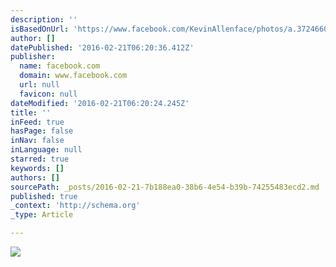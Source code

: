 ```yaml
---
description: ''
isBasedOnUrl: 'https://www.facebook.com/KevinAllenface/photos/a.372466089510739.88220.152238778200139/375300389227309/?type=3&theater'
author: []
datePublished: '2016-02-21T06:20:36.412Z'
publisher:
  name: facebook.com
  domain: www.facebook.com
  url: null
  favicon: null
dateModified: '2016-02-21T06:20:24.245Z'
title: ''
inFeed: true
hasPage: false
inNav: false
inLanguage: null
starred: true
keywords: []
authors: []
sourcePath: _posts/2016-02-21-7b188ea0-38b6-4e54-b39b-74255483ecd2.md
published: true
_context: 'http://schema.org'
_type: Article

---
```

![](https://scontent-sjc2-1.xx.fbcdn.net/hphotos-prn2/v/t1.0-9/600406_375300389227309_1229201788_n.jpg?oh=c6006a5ca785f52ee9d9925066a8a4d8&oe=576BE4EF)